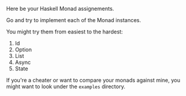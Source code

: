 Here be your Haskell Monad assignements.

Go and try to implement each of the Monad instances.

You might try them from easiest to the hardest:

1. Id
2. Option
3. List
4. Async
5. State

If you're a cheater or want to compare your monads against mine, 
you might want to look under the `examples` directory.
